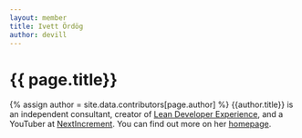 ```yaml
---
layout: member
title: Ivett Ördög
author: devill
---
```


# {{ page.title}}
{% assign author = site.data.contributors[page.author] %}
{{author.title}} is an independent consultant, creator of [Lean Developer Experience](https://www.ivettordog.com/leandeveloperexperience), and a YouTuber at [NextIncrement](https://www.youtube.com/@NextIncrement). You can find out more on her [homepage]({{author.url}}).

